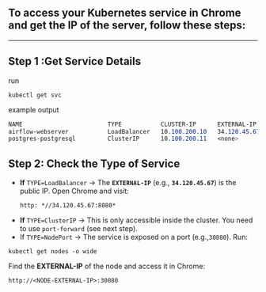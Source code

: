 ## To access your Kubernetes service in **Chrome** and get the **IP of the server**, follow these steps:
---

## Step 1 :Get Service Details
run
```
kubectl get svc
```

example output
``` scss
NAME                        TYPE           CLUSTER-IP      EXTERNAL-IP     PORT(S)          AGE
airflow-webserver           LoadBalancer   10.100.200.10   34.120.45.67    8080:80/TCP      10m
postgres-postgresql         ClusterIP      10.100.200.11   <none>          5432/TCP         10m
```

## Step 2: Check the Type of Service
- **If** `TYPE=LoadBalancer` → The **`EXTERNAL-IP`** (e.g., **`34.120.45.67`**) is the public IP. Open Chrome and visit:
  ```arduino
  http: *//34.120.45.67:8080*
  ```
- **If** `TYPE=ClusterIP` → This is only accessible inside the cluster. You need to use `port-forward` (see next step).
- If `TYPE=NodePort` → The service is exposed on a port (e.g.,`30080`). Run:
```
kubectl get nodes -o wide
```
Find the **EXTERNAL-IP** of the node and access it in Chrome:
```arduino
http://<NODE-EXTERNAL-IP>:30080
```
  

 

